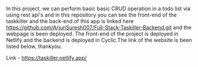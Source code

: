 In this project, we can perform basic basic CRUD operation in a todo list via using rest api's and in this repository you can see the front-end of the taskkiller and the back-end of this app is linked here https://github.com/ArjunSuresh007/Full-Stack-Taskiller-Backend.git and the webpage is been deployed. The front-end of the project is deployed in Netlify and the backend is deployed in Cyclic.The link of the website is been listed below, thankyou.

Link - https://taskiller.netlify.app/
